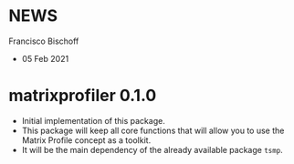 NEWS
================
Francisco Bischoff
- 05 Feb 2021

<!-- NEWS.md is generated from NEWS.Rmd. Please edit that file -->

# matrixprofiler 0.1.0

-   Initial implementation of this package.
-   This package will keep all core functions that will allow you to use
    the Matrix Profile concept as a toolkit.
-   It will be the main dependency of the already available package
    `tsmp`.
